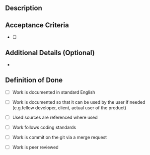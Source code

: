 ## Description
[//]: # (Describe the issue or user story in detail)


## Acceptance Criteria
[//]: # (Criteria to verify that you've finished the tasks)

- [ ] 

## Additional Details (Optional)
[//]: # (- Additional information or context)
[//]: # (- Any specific requirements or constraints)
[//]: # (- Any relevant notes or considerations)

- 


## Definition of Done
[//]: # (Define the criteria that must be met in order to close this issue)

- [ ] Work is documented in standard English
- [ ] Work is documented so that it can be used by the user if needed (e.g.fellow developer, client, actual user of the product)
- [ ] Used sources are referenced where used
- [ ] Work follows coding standards 
- [ ] Work is commit on the git via a merge request
- [ ] Work is peer reviewed

